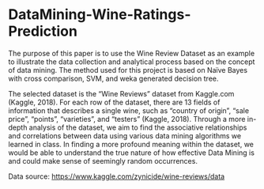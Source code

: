 # DataMining-Wine-Ratings-Prediction
The purpose of this paper is to use the Wine Review Dataset as an example to illustrate the data collection and analytical process based on the concept of data mining. The method used for this project is based on Naïve Bayes with cross comparison, SVM, and weka generated decision tree.

The selected dataset is the “Wine Reviews” dataset from Kaggle.com (Kaggle, 2018). For each row of the dataset, there are 13 fields of information that describes a single wine, such as “country of origin”, “sale price”, “points”, “varieties”, and “testers” (Kaggle, 2018). Through a more in-depth analysis of the dataset, we aim to find the associative relationships and correlations between data using various data mining algorithms we learned in class. In finding a more profound meaning within the dataset, we would be able to understand the true nature of how effective Data Mining is and could make sense of seemingly random occurrences.

Data source: https://www.kaggle.com/zynicide/wine-reviews/data

